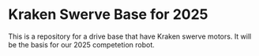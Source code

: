 # Kraken Swerve Base for 2025
This is a repository for a drive base that have Kraken swerve motors. It will be the basis for our 2025 competetion robot.

